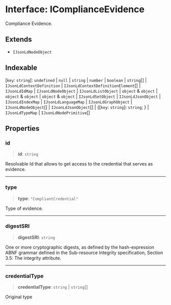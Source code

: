 # Interface: IComplianceEvidence

Compliance Evidence.

## Extends

- `IJsonLdNodeObject`

## Indexable

\[`key`: `string`\]: `undefined` \| `null` \| `string` \| `number` \| `boolean` \| `string`[] \| `IJsonLdContextDefinition` \| `IJsonLdContextDefinitionElement`[] \| `IJsonLdIdMap` \| `IJsonLdNodeObject` \| `IJsonLdListObject` \| `object` & `object` \| `object` & `object` \| `object` & `object` \| `IJsonLdSetObject` \| `IJsonLdJsonObject` \| `IJsonLdIndexMap` \| `IJsonLdLanguageMap` \| `IJsonLdGraphObject` \| `IJsonLdNodeObject`[] \| `IJsonLdJsonObject`[] \| \{[`key`: `string`]: `string`; \} \| `IJsonLdTypeMap` \| `IJsonLdNodePrimitive`[]

## Properties

### id

> **id**: `string`

Resolvable Id that allows to get access to the credential that serves as evidence.

***

### type

> **type**: `"CompliantCredential"`

Type of evidence.

***

### digestSRI

> **digestSRI**: `string`

One or more cryptographic digests, as defined by the hash-expression
ABNF grammar defined in the Sub-resource Integrity specification,
Section 3.5: The integrity attribute.

***

### credentialType

> **credentialType**: `string` \| `string`[]

Original type
